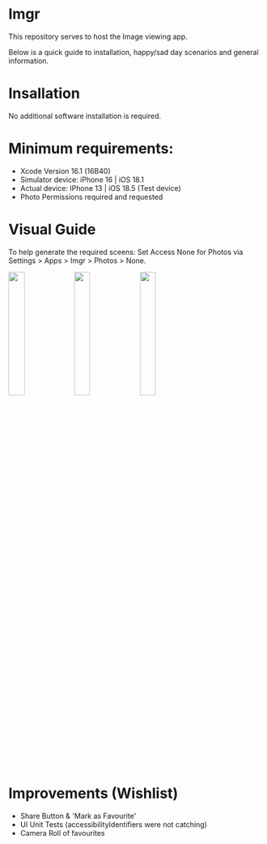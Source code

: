 # Imgr
This repository serves to host the Image viewing app.

Below is a quick guide to installation, happy/sad day scenarios and general information.

# Insallation
No additional software installation is required.

# Minimum requirements:
- Xcode Version 16.1 (16B40)
- Simulator device: iPhone 16 | iOS 18.1
- Actual device: IPhone 13 | iOS 18.5 (Test device)
- Photo Permissions required and requested

# Visual Guide

To help generate the required sceens: Set Access None for Photos via Settings > Apps > Imgr > Photos > None.

<img src="https://github.com/user-attachments/assets/03936b25-0f27-401e-b6ac-864f24c24e95" width=25% height=25%>
<img src="https://github.com/user-attachments/assets/56ed2bea-67fc-4e38-9516-750b1872510d" width=25% height=25%>
<img src="https://github.com/user-attachments/assets/66094f83-d736-4e73-ac8b-cf68afc0783a" width=25% height=25%>

# Improvements (Wishlist)

- Share Button & 'Mark as Favourite'
- UI Unit Tests (accessibilityIdentifiers were not catching)
- Camera Roll of favourites
